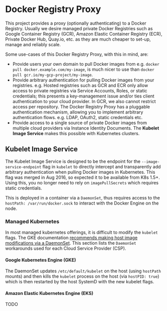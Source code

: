 # Docker Registry Proxy

This project provides a proxy (optionally authenticating) to a Docker Registry. Usually we desire managed private Docker Registries such as Google Container Registry (GCR), Amazon Elastic Container Registry (ECR), Private Docker Hub, Quay.io, etc. as they are much cheaper to set-up, manage and reliably scale.

Some use-cases of this Docker Registry Proxy, with this in mind, are:

 - Provide users your own domain to pull Docker images from e.g. `docker pull docker.example.com/my-image`, is much nicer to use than `docker pull gcr.io/my-gcp-project/my-image`.
 - Provide arbitrary authentication for pulling Docker images from your registries. e.g. Hosted registries such as GCR and ECR only allow access to private registries via Service Accounts, Roles, or static credentials; this presents a key-management issue and/or ties client authentication to your cloud provider. In GCR, we also cannot restrict access per repository. The Docker Registry Proxy has a pluggable authentication mechanism, allowing you to implement arbitrary authentication flows. e.g. LDAP, OAuth2, static credentials etc.
- Provide access to a single source of private Docker images from multiple cloud providers via Instance Identity Documents. The **Kubelet Image Service** makes this possible with Kubernetes clusters.


## Kubelet Image Service

The Kubelet Image Service is designed to be the endpoint for the `--image-service-endpoint` flag in `kubelet` to directly intercept and transparently add arbitrary authentication when pulling Docker images in Kubernetes. This flag was merged in Aug 2016, so expected it to be available from K8s 1.5+. Using this, you no longer need to rely on `imagePullSecrets` which requires static credentials.

This is deployed in a container via a `DaemonSet`, thus requires access to the `hostPath: /var/run/docker.sock` to interact with the Docker Engine on the node.

### Managed Kubernetes
In most managed kubernetes offerings, it is difficult to modify the `kubelet` flags. The GKE documentation [recommends making host image modifications via a DaemonSet](https://cloud.google.com/kubernetes-engine/docs/concepts/node-images#modifications). This section lists the `DaemonSet` workarounds used for each Cloud Service Provider (CSP).

#### Google Kubernetes Engine (GKE)
The DaemonSet updates `/etc/default/kubelet` on the host (using `hostPath` mounts) and then kills the `kubelet` process on the host (via `hostPID: true`) which is then restarted by the host SystemD with the new kubelet flags.

#### Amazon Elastic Kubernetes Engine (EKS)

TODO
